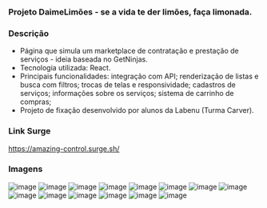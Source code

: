 ### Projeto DaimeLimões - se a vida te der limões, faça limonada.

### Descrição
- Página que simula um marketplace de contratação e prestação de serviços - ideia baseada no GetNinjas.
- Tecnologia utilizada: React.
- Principais funcionalidades: integração com API; renderização de listas e busca com filtros; trocas de telas e responsividade; cadastros de serviços; informações sobre os serviços; sistema de carrinho de compras;
- Projeto de fixação desenvolvido por alunos da Labenu (Turma Carver).

### Link Surge
https://amazing-control.surge.sh/
 
### Imagens
![image](https://cdn.discordapp.com/attachments/913923827623415859/913923965850878032/unknown.png)
![image](https://cdn.discordapp.com/attachments/913923827623415859/913924147560718336/unknown.png)
![image](https://cdn.discordapp.com/attachments/913923827623415859/913924215844003860/unknown.png)
![image](https://cdn.discordapp.com/attachments/913923827623415859/913924305144922142/unknown.png)
![image](https://cdn.discordapp.com/attachments/913923827623415859/913924379258261615/unknown.png)
![image](https://cdn.discordapp.com/attachments/913923827623415859/913924503053156404/unknown.png)
![image](https://cdn.discordapp.com/attachments/913923827623415859/913924883619151942/unknown.png)
![image](https://cdn.discordapp.com/attachments/913923827623415859/913925244018901052/unknown.png)
![image](https://cdn.discordapp.com/attachments/913923827623415859/913925487674425404/unknown.png)
![image](https://cdn.discordapp.com/attachments/913923827623415859/913925583744950362/unknown.png)
![image](https://cdn.discordapp.com/attachments/913923827623415859/913925647934582815/unknown.png)
![image](https://user-images.githubusercontent.com/20729709/143665900-95a88d6d-5ab5-4869-99bc-b42c9c0a9425.png)
![image](https://user-images.githubusercontent.com/20729709/143665907-5bf66516-ea9d-495c-8699-bdf555f6b735.png)
![image](https://user-images.githubusercontent.com/20729709/143665913-2e82aaa0-8620-40a3-8c00-2c4b95b48f0e.png)


